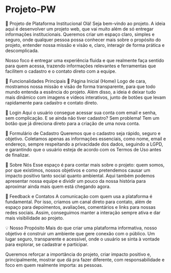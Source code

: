 # Projeto-PW

🌱 Projeto de Plataforma Institucional Olá! Seja bem-vindo ao projeto. A ideia aqui é desenvolver um projeto web, que vai muito além de só entregar informações institucionais. Queremos criar um espaço claro, simples e seguro, onde qualquer pessoa possa conhecer mais sobre o propósito do projeto, entender nossa missão e visão e, claro, interagir de forma prática e descomplicada.

Nosso foco é entregar uma experiência fluida e que realmente faça sentido para quem acessa, trazendo informações relevantes e ferramentas que facilitem o cadastro e o contato direto com a equipe.

🚀 Funcionalidades Principais 🔹 Página Inicial (Home) Logo de cara, mostramos nossa missão e visão de forma transparente, para que todo mundo entenda a essência do projeto. Além disso, a ideia é deixar tudo mais dinâmico com imagens e vídeos interativos, junto de botões que levam rapidamente para cadastro e contato direto.

🔹 Login Aqui o usuário consegue acessar sua conta com email e senha, sem complicação. E se ainda não tiver cadastro? Sem problema! Tem um botão que já direciona direto para a criação de uma nova conta.

🔹 Formulário de Cadastro Queremos que o cadastro seja rápido, seguro e objetivo. Coletamos apenas as informações essenciais, como nome, email e endereço, sempre respeitando a privacidade dos dados, seguindo a LGPD, e garantindo que o usuário esteja de acordo com os Termos de Uso antes de finalizar.

🔹 Sobre Nós Esse espaço é para contar mais sobre o projeto: quem somos, por que existimos, nossos objetivos e como pretendemos causar um impacto positivo tanto social quanto ambiental. Aqui também podemos apresentar nossa equipe e dividir um pouco da nossa história para aproximar ainda mais quem está chegando agora.

🔹 Feedback e Contatos A comunicação com quem usa a plataforma é fundamental. Por isso, criamos um canal direto para contato, além de espaço para depoimentos, avaliações, comentários e links para nossas redes sociais. Assim, conseguimos manter a interação sempre ativa e dar mais visibilidade ao projeto.

💡 Nosso Propósito Mais do que criar uma plataforma informativa, nosso objetivo é construir um ambiente que gere conexão com o público. Um lugar seguro, transparente e acessível, onde o usuário se sinta à vontade para explorar, se cadastrar e participar.

Queremos reforçar a importância do projeto, criar impacto positivo e, principalmente, mostrar que dá pra fazer diferente, com responsabilidade e foco em quem realmente importa: as pessoas.
